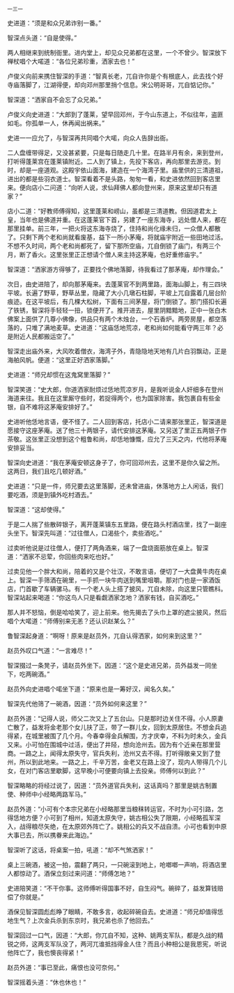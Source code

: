     一三一 

   史进道：“须是和众兄弟诈别一番。”

   智深点头道：“自是使得。”

   两人相继来到统制衙里。进内堂上，却见众兄弟都在这里，一个不曾少。智深放下禅杖唱个大喏道：“各位兄弟珍重，洒家去也！”

   卢俊义向前来携住智深的手道：“智真长老，兀自许你是个有根底人，此去找个好寺庙落脚了，江湖得便，却向邓州那里捎个信息。宋公明哥哥，兀自惦记你。”

   智深道：“洒家自不会忘了众兄弟。”

   卢俊义向史进道：“大郎到了蓬莱，望早回邓州，于今山东道上，不似往年，盗匪如毛。你孤单一人，休再闻出祸来。”

   史进一一应允了，与智深再共同唱个大喏，向众人告辞出衙。

   二人盘缠带得足，又没甚紧要，只是每日随走几十里。在路半月有余，来到登州，打听得蓬莱宫在蓬莱镇附近。二人到了镇上，先投下客店，再向那里去游览。到时，却是一座道观。这殿宇依山面海，建造在一个海湾子里。庙里供的三清道祖，进出的都是些羽衣道士。智深看着不是头路，匆匆一看，和史进依然回到客店里来。便向店小二问道：“向听人说，求仙拜佛人都向登州来，原来这里却只有道家？”

   店小二道：“好教师傅得知，这里蓬莱和崂山，虽都是三清道教。但因道君太上皇，当年也是佛道并重。在这蓬莱官下首，另建了一座东海寺，远处僧人来，都在那里挂单。前三年，一把火将这东海寺烧了，住持和尚化缘未归，一众僧人都散了。只剩下两个老和尚就看废基，益下一所小茅庵，将就庙宇附近一些田地过活。不想不久时间，两个老和尚都死了，留下那所空庙，兀自倒锁了庙门，有两三个月，断了香火。这里张里正正想请个僧人来主持这茅庵，也好重修庙宇。”

   智深道：“洒家游方得够了，正要找个佛地落脚，待我看过了那茅庵，却作理会。”

   次日，由史进陪了，却向那茅庵来。去蓬莱官不到两里路，面海山脚上，有三四块平坡。长遍了野草，野草丛里，隐藏了大小几墩石柱脚，平坡上兀自露着几层台阶痕迹。在这平坡后，有几棵大松树，下面有三间茅屋，将门倒锁了。那门搭扣长遍了铁锈，智深将手轻轻一扭，锁便开了。推开进去，屋里阴黯黯地，正中一张白木佛案上面供了几尊小佛像，供品只有两个木烛台，一个石香炉。两旁房屋，都空落落的，只堆了满地麦草。史进道：“这庙恁地荒凉，老和尚如何能看守两三年？必是附近人民都搬运空了。”

   智深走出庙外来，大风吹着僧衣，海湾子外，青隐隐地天地有几片白羽飘动，正是海舶风帆。便道：“这里正好洒家落脚。”

   史进道：“师兄却惯在这鬼窝里落脚？”

   智深笑道：“史大郎，你道洒家耐烦过恁地荒凉岁月，是我听说金人奸细多在登州海道来往。我且在这里厮守些时，若捉得两个，也为国家除害。我包裹自有些金银，自不难将这茅庵安排好了。”

   史进听他恁地言语，便不怪了。二人回到客店，托店小二请来那张里正，智深道是愿接守这座茅庵。送了他三十两银子，请代安排这茅庵。又另送了里正五两银子作茶敬。这张里正没想到这个粗鲁和尚，却恁地慷慨，应允了三天之内，代他将茅庵安排妥当。

   智深向史进道：“我在茅庵安顿这身子了，你可回邓州去，这里不是你久留之所。这两日，我们且吃几顿好酒。”

   史进道：“只是一件，师兄要去这里落脚，还未曾进庙，休落地方上人闲话，我们要吃酒，须是到镇外吃村酒去。”

   智深道：“这却使得。”

   于是二人揣了些散碎银子，离开蓬莱镇东五里路，便在路头村酒店里，找了一副座头坐下。智深先叫道：“过往僧人，口渴些个，卖些酒吃。”

   过卖听他说是过往僧人，便打了两角酒来，端了一盘烧面筋放在桌上。智深道：“洒家不忌荤，你回些肉来吃也好。”

   过卖见他一个胖大和尚，陪着的又是个壮汉，不敢言语，便切了一大盘黄牛肉在桌上。智深一手筛酒在碗里，一手抓一块牛肉送到嘴里咀嚼。那对门也是一家酒饭店，门首歇了车辆骡马。有一个老人头上搭了披风，兀自未除，向这里只管瞧科。智深站起来喝道：“你这鸟人只是看觑洒家怎地？洒家有钱，自买酒吃。”

   那人并不怒恼，倒是哈哈笑了，迎上前来。他先揭去了头巾上罩的遮尘披风，然后唱个大喏道：“师傅别来无恙？还认识赵某么？”

   鲁智深起身道：“啊呀！原来是赵员外，兀自认得洒家，如何来到这里？”

   赵员外叹口气道：“一言难尽！”

   智深掇过一条凳子，请赵员外坐下。因道：“这个是史进兄弟，员外益发一同坐下，吃两碗酒。”

   赵员外向史进唱个喏坐下道：“原来也是一筹好汉，闻名久矣。”

   智深先代他筛了一碗酒，因道：“员外如何来这里？”

   赵员外道：“记得人说，师父二次又上了五台山。只是那时边关住不得。小人原妻亡散了，益发将金老那个女儿扶了正，带了一群儿女，回到太原居住。不想金兵追得紧，在城里被围了几个月。今春幸得金兵解围，方才庆幸，不料为时未久，金兵又来。小可怕在围城中过活，便出了井陉，想向沧州去。因为有个近亲在那里营商。一路之上，闻得太原失守，官兵失利，沧州又去不得。打听得敞亲又到了登州，所以到此地来。一路之上，千辛万苦，金老又在路上没了，现内人带得几个儿女，在对门客店里歇脚，这早晚小可便要向镇上去投亲。师傅何以到此？”

   智深略略的将经过说了，因道：“员外道官兵失利，这话真吗？那里是姚古制置使、种师中小经略两路军马。”

   赵员外道：“小可有个本宗兄弟在小经略那里当粮秣转运官，不时为小可引路，怎得恁地方便？小可到了相州，知道太原失守，姚古相公失了限期，小经略孤军深入，战得粮尽矢绝，在太原郊外阵亡了。姚相公的兵又不战自溃。小可也看到中原大事已去，所以携眷来此海边。”

   智深听了这话，将桌案一拍，吼道：“却不气煞洒家！”

   桌上三碗酒，被这一拍，震翻了两只，一只碗滚到地上，呛啷啷一声响，将酒店里人都惊动了。酒保立刻过来问道：“师傅怎地？”

   史进陪笑道：“不干你事。这师傅听得国事不好，自生闷气。碗碎了，益发算钱赔偿了你就是。”

   酒保见智深圆彪彪睁了眼睛，不敢多言，收起碎碗自去。史进道：“师兄却值得恁地生气？上次金兵杀到东京时，我兄弟也杀了他回去。”

   智深回过一口气，因道：“大郎，你兀自不知，这种、姚两支军队，都是久战的精锐之师，这两支军队没了，两河兀谁抵挡得金人住？而且小种相公是我恩宪，听说他阵亡了，我也懊丧得紧！”

   赵员外道：“事已至此，痛恨也没可奈何。”

   智深摇着头道：“休也休也！”

